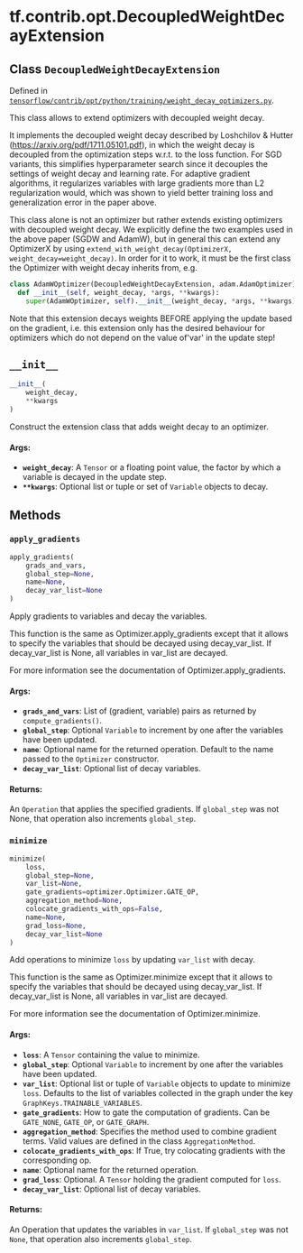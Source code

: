 <div itemscope itemtype="http://developers.google.com/ReferenceObject">
<meta itemprop="name" content="tf.contrib.opt.DecoupledWeightDecayExtension" />
<meta itemprop="path" content="Stable" />
<meta itemprop="property" content="__init__"/>
<meta itemprop="property" content="apply_gradients"/>
<meta itemprop="property" content="minimize"/>
</div>

# tf.contrib.opt.DecoupledWeightDecayExtension

## Class `DecoupledWeightDecayExtension`





Defined in [`tensorflow/contrib/opt/python/training/weight_decay_optimizers.py`](https://www.tensorflow.org/code/tensorflow/contrib/opt/python/training/weight_decay_optimizers.py).

This class allows to extend optimizers with decoupled weight decay.

It implements the decoupled weight decay described by Loshchilov & Hutter
(https://arxiv.org/pdf/1711.05101.pdf), in which the weight decay is
decoupled from the optimization steps w.r.t. to the loss function.
For SGD variants, this simplifies hyperparameter search since it decouples
the settings of weight decay and learning rate.
For adaptive gradient algorithms, it regularizes variables with large
gradients more than L2 regularization would, which was shown to yield better
training loss and generalization error in the paper above.

This class alone is not an optimizer but rather extends existing
optimizers with decoupled weight decay. We explicitly define the two examples
used in the above paper (SGDW and AdamW), but in general this can extend
any OptimizerX by using
`extend_with_weight_decay(OptimizerX, weight_decay=weight_decay)`.
In order for it to work, it must be the first class the Optimizer with
weight decay inherits from, e.g.

```python
class AdamWOptimizer(DecoupledWeightDecayExtension, adam.AdamOptimizer):
  def __init__(self, weight_decay, *args, **kwargs):
    super(AdamWOptimizer, self).__init__(weight_decay, *args, **kwargs).
```

Note that this extension decays weights BEFORE applying the update based
on the gradient, i.e. this extension only has the desired behaviour for
optimizers which do not depend on the value of'var' in the update step!

<h2 id="__init__"><code>__init__</code></h2>

``` python
__init__(
    weight_decay,
    **kwargs
)
```

Construct the extension class that adds weight decay to an optimizer.

#### Args:

* <b>`weight_decay`</b>: A `Tensor` or a floating point value, the factor by which
    a variable is decayed in the update step.
* <b>`**kwargs`</b>: Optional list or tuple or set of `Variable` objects to
    decay.



## Methods

<h3 id="apply_gradients"><code>apply_gradients</code></h3>

``` python
apply_gradients(
    grads_and_vars,
    global_step=None,
    name=None,
    decay_var_list=None
)
```

Apply gradients to variables and decay the variables.

This function is the same as Optimizer.apply_gradients except that it
allows to specify the variables that should be decayed using
decay_var_list. If decay_var_list is None, all variables in var_list
are decayed.

For more information see the documentation of Optimizer.apply_gradients.

#### Args:

* <b>`grads_and_vars`</b>: List of (gradient, variable) pairs as returned by
    `compute_gradients()`.
* <b>`global_step`</b>: Optional `Variable` to increment by one after the
    variables have been updated.
* <b>`name`</b>: Optional name for the returned operation.  Default to the
    name passed to the `Optimizer` constructor.
* <b>`decay_var_list`</b>: Optional list of decay variables.


#### Returns:

An `Operation` that applies the specified gradients. If `global_step`
was not None, that operation also increments `global_step`.

<h3 id="minimize"><code>minimize</code></h3>

``` python
minimize(
    loss,
    global_step=None,
    var_list=None,
    gate_gradients=optimizer.Optimizer.GATE_OP,
    aggregation_method=None,
    colocate_gradients_with_ops=False,
    name=None,
    grad_loss=None,
    decay_var_list=None
)
```

Add operations to minimize `loss` by updating `var_list` with decay.

This function is the same as Optimizer.minimize except that it allows to
specify the variables that should be decayed using decay_var_list.
If decay_var_list is None, all variables in var_list are decayed.

For more information see the documentation of Optimizer.minimize.

#### Args:

* <b>`loss`</b>: A `Tensor` containing the value to minimize.
* <b>`global_step`</b>: Optional `Variable` to increment by one after the
    variables have been updated.
* <b>`var_list`</b>: Optional list or tuple of `Variable` objects to update to
    minimize `loss`.  Defaults to the list of variables collected in
    the graph under the key `GraphKeys.TRAINABLE_VARIABLES`.
* <b>`gate_gradients`</b>: How to gate the computation of gradients.  Can be
    `GATE_NONE`, `GATE_OP`, or  `GATE_GRAPH`.
* <b>`aggregation_method`</b>: Specifies the method used to combine gradient terms.
    Valid values are defined in the class `AggregationMethod`.
* <b>`colocate_gradients_with_ops`</b>: If True, try colocating gradients with
    the corresponding op.
* <b>`name`</b>: Optional name for the returned operation.
* <b>`grad_loss`</b>: Optional. A `Tensor` holding the gradient computed for `loss`.
* <b>`decay_var_list`</b>: Optional list of decay variables.


#### Returns:

An Operation that updates the variables in `var_list`.  If `global_step`
was not `None`, that operation also increments `global_step`.



